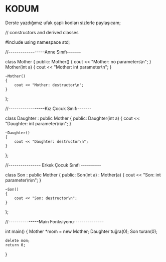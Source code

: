 # KODUM
Derste yazdığımız ufak çaplı kodları sizlerle paylaşıcam;








// constructors and derived classes




#include <iostream>
using namespace std;






//------------------Anne Sınıfı-------


class Mother {
public:
	Mother()
	{
		cout << "Mother: no parameters\n";
	}
	Mother(int a)
	{
		cout << "Mother: int parameter\n";
	}

	~Mother()
	{
		cout << "Mother: destructor\n";
	}
};







//------------------Kız Çocuk Sınıfı-------


class Daughter : public Mother {
public:
	Daughter(int a)
	{
		cout << "Daughter: int parameter\n\n";
	}

	~Daughter()
	{
		cout << "Daughter: destructor\n";
	}

};





//---------------- Erkek Çocuk Sınıfı ----------



class Son : public Mother {
public:
	Son(int a) : Mother(a)
	{
		cout << "Son: int parameter\n\n";
	}

	~Son()
	{
		cout << "Son: destructor\n";
	}
};





//---------------Main Fonksiyonu---------------



int main()
{
	Mother *mom = new Mother;
	Daughter tuğra(0);
	Son turan(0);

	delete mom;
	return 0;
}




